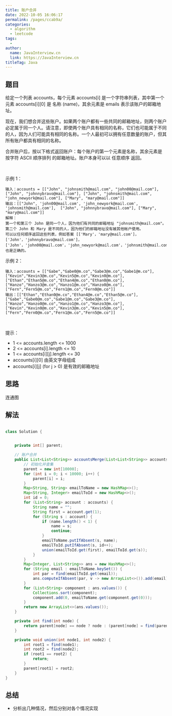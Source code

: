 ```yaml
---
title: 账户合并
date: 2022-10-05 16:06:17
permalink: /pages/ccab9a/
categories:
  - algorithm
  - leetcode
tags:
  - 
author: 
  name: JavaInterview.cn
  link: https://JavaInterview.cn
titleTag: Java
---
```


## 题目

给定一个列表 accounts，每个元素 accounts[i] 是一个字符串列表，其中第一个元素 accounts[i][0] 是 名称 (name)，其余元素是 emails 表示该账户的邮箱地址。

现在，我们想合并这些账户。如果两个账户都有一些共同的邮箱地址，则两个账户必定属于同一个人。请注意，即使两个账户具有相同的名称，它们也可能属于不同的人，因为人们可能具有相同的名称。一个人最初可以拥有任意数量的账户，但其所有账户都具有相同的名称。

合并账户后，按以下格式返回账户：每个账户的第一个元素是名称，其余元素是 按字符 ASCII 顺序排列 的邮箱地址。账户本身可以以 任意顺序 返回。

 

示例 1：

    输入：accounts = [["John", "johnsmith@mail.com", "john00@mail.com"], ["John", "johnnybravo@mail.com"], ["John", "johnsmith@mail.com", "john_newyork@mail.com"], ["Mary", "mary@mail.com"]]
    输出：[["John", 'john00@mail.com', 'john_newyork@mail.com', 'johnsmith@mail.com'],  ["John", "johnnybravo@mail.com"], ["Mary", "mary@mail.com"]]
    解释：
    第一个和第三个 John 是同一个人，因为他们有共同的邮箱地址 "johnsmith@mail.com"。 
    第二个 John 和 Mary 是不同的人，因为他们的邮箱地址没有被其他帐户使用。
    可以以任何顺序返回这些列表，例如答案 [['Mary'，'mary@mail.com']，['John'，'johnnybravo@mail.com']，
    ['John'，'john00@mail.com'，'john_newyork@mail.com'，'johnsmith@mail.com']] 也是正确的。
示例 2：

    输入：accounts = [["Gabe","Gabe0@m.co","Gabe3@m.co","Gabe1@m.co"],["Kevin","Kevin3@m.co","Kevin5@m.co","Kevin0@m.co"],["Ethan","Ethan5@m.co","Ethan4@m.co","Ethan0@m.co"],["Hanzo","Hanzo3@m.co","Hanzo1@m.co","Hanzo0@m.co"],["Fern","Fern5@m.co","Fern1@m.co","Fern0@m.co"]]
    输出：[["Ethan","Ethan0@m.co","Ethan4@m.co","Ethan5@m.co"],["Gabe","Gabe0@m.co","Gabe1@m.co","Gabe3@m.co"],["Hanzo","Hanzo0@m.co","Hanzo1@m.co","Hanzo3@m.co"],["Kevin","Kevin0@m.co","Kevin3@m.co","Kevin5@m.co"],["Fern","Fern0@m.co","Fern1@m.co","Fern5@m.co"]]
 

提示：

- 1 <= accounts.length <= 1000
- 2 <= accounts[i].length <= 10
- 1 <= accounts[i][j].length <= 30
- accounts[i][0] 由英文字母组成
- accounts[i][j] (for j > 0) 是有效的邮箱地址


## 思路

连通图

## 解法
```java

class Solution {
    

    private int[] parent;

    // 账户合并
    public List<List<String>> accountsMerge(List<List<String>> accounts) {
        // 初始化并查集
        parent = new int[10000];
        for (int i = 0; i < 10000; i++) {
            parent[i] = i;
        }
        Map<String, String> emailToName = new HashMap<>();
        Map<String, Integer> emailToId = new HashMap<>();
        int id = 0;
        for (List<String> account : accounts) {
            String name = "";
            String first = account.get(1);
            for (String s : account) {
                if (name.length() < 1) {
                    name = s;
                    continue;
                }
                emailToName.putIfAbsent(s, name);
                emailToId.putIfAbsent(s, id++);
                union(emailToId.get(first), emailToId.get(s));
            }
        }
        Map<Integer, List<String>> ans = new HashMap<>();
        for (String email : emailToName.keySet()) {
            int par = find(emailToId.get(email));
            ans.computeIfAbsent(par, v -> new ArrayList<>()).add(email);
        }
        for (List<String> component : ans.values()) {
            Collections.sort(component);
            component.add(0, emailToName.get(component.get(0)));
        }
        return new ArrayList<>(ans.values());
    }

    private int find(int node) {
        return parent[node] == node ? node : (parent[node] = find(parent[node]));
    }

    private void union(int node1, int node2) {
        int root1 = find(node1);
        int root2 = find(node2);
        if (root1 == root2) {
            return;
        }
        parent[root1] = root2;
    }
}
```

## 总结

- 分析出几种情况，然后分别对各个情况实现 
